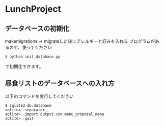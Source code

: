 # LunchProject
## データベースの初期化
makemigrations → migrateした後にアレルギーと好みを入れる
プログラムがあるので、使ってください

```
$ python init_database.py
```
で初期化できます。

## 昼食リストのデータベースへの入れ方
以下のコマンドを実行してください
```
$ sqlite3 db.database
sqlite> .separator ,
sqlite> .import output.csv menu_proposal_menu
sqlite> .quit
```
